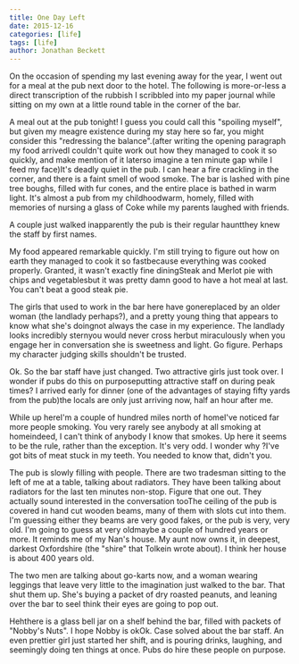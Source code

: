 ```yaml
---
title: One Day Left
date: 2015-12-16
categories: [life]
tags: [life]
author: Jonathan Beckett
---
```


On the occasion of spending my last evening away for the year, I went out for a meal at the pub next door to the hotel. The following is more-or-less a direct transcription of the rubbish I scribbled into my paper journal while sitting on my own at a little round table in the corner of the bar.

A meal out at the pub tonight! I guess you could call this "spoiling myself", but given my meagre existence during my stay here so far, you might consider this "redressing the balance".(after writing the opening paragraph my food arrivedI couldn't quite work out how they managed to cook it so quickly, and make mention of it laterso imagine a ten minute gap while I feed my face)It's deadly quiet in the pub. I can hear a fire crackling in the corner, and there is a faint smell of wood smoke. The bar is lashed with pine tree boughs, filled with fur cones, and the entire place is bathed in warm light. It's almost a pub from my childhoodwarm, homely, filled with memories of nursing a glass of Coke while my parents laughed with friends.

A couple just walked inapparently the pub is their regular hauntthey knew the staff by first names.

My food appeared remarkable quickly. I'm still trying to figure out how on earth they managed to cook it so fastbecause everything was cooked properly. Granted, it wasn't exactly fine diningSteak and Merlot pie with chips and vegetablesbut it was pretty damn good to have a hot meal at last. You can't beat a good steak pie.

The girls that used to work in the bar here have gonereplaced by an older woman (the landlady perhaps?), and a pretty young thing that appears to know what she's doingnot always the case in my experience. The landlady looks incredibly sternyou would never cross herbut miraculously when you engage her in conversation she is sweetness and light. Go figure. Perhaps my character judging skills shouldn't be trusted.

Ok. So the bar staff have just changed. Two attractive girls just took over. I wonder if pubs do this on purposeputting attractive staff on during peak times? I arrived early for dinner (one of the advantages of staying fifty yards from the pub)the locals are only just arriving now, half an hour after me.

While up hereI'm a couple of hundred miles north of homeI've noticed far more people smoking. You very rarely see anybody at all smoking at homeindeed, I can't think of anybody I know that smokes. Up here it seems to be the rule, rather than the exception. It's very odd. I wonder why ?I've got bits of meat stuck in my teeth. You needed to know that, didn't you.

The pub is slowly filling with people. There are two tradesman sitting to the left of me at a table, talking about radiators. They have been talking about radiators for the last ten minutes non-stop. Figure that one out. They actually sound interested in the conversation tooThe ceiling of the pub is covered in hand cut wooden beams, many of them with slots cut into them. I'm guessing either they beams are very good fakes, or the pub is very, very old. I'm going to guess at very oldmaybe a couple of hundred years or more. It reminds me of my Nan's house. My aunt now owns it, in deepest, darkest Oxfordshire (the "shire" that Tolkein wrote about). I think her house is about 400 years old.

The two men are talking about go-karts now, and a woman wearing leggings that leave very little to the imagination just walked to the bar. That shut them up. She's buying a packet of dry roasted peanuts, and leaning over the bar to seeI think their eyes are going to pop out.

Hehthere is a glass bell jar on a shelf behind the bar, filled with packets of "Nobby's Nuts". I hope Nobby is okOk. Case solved about the bar staff. An even prettier girl just started her shift, and is pouring drinks, laughing, and seemingly doing ten things at once. Pubs do hire these people on purpose.